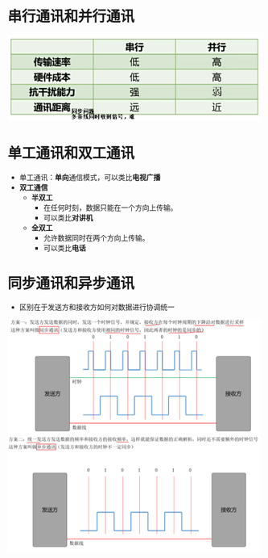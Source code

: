 # 串行通讯和并行通讯
![](../photo/Pasted%20image%2020250818173804.png)
# 单工通讯和双工通讯
- 单工通讯：**单向**通信模式，可以类比**电视广播**
- **双工通信**
	- **半双工**
		- 在任何时刻，数据只能在一个方向上传输。
		- 可以类比**对讲机**
	- **全双工**
		- 允许数据同时在两个方向上传输。
		- 可以类比**电话**

# 同步通讯和异步通讯
- 区别在于发送方和接收方如何对数据进行协调统一

![](../photo/Pasted%20image%2020250818175456.png)
![](../photo/Pasted%20image%2020250818175608.png)
